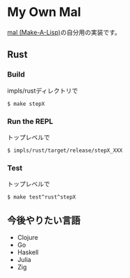 # My Own Mal

[mal (Make-A-Lisp)](https://github.com/kanaka/mal)の自分用の実装です。

## Rust

### Build

impls/rustディレクトリで

```
$ make stepX
```

### Run the REPL

トップレベルで
```
$ impls/rust/target/release/stepX_XXX
```

### Test

トップレベルで
```
$ make test^rust^stepX
```

## 今後やりたい言語

- Clojure
- Go
- Haskell
- Julia
- Zig